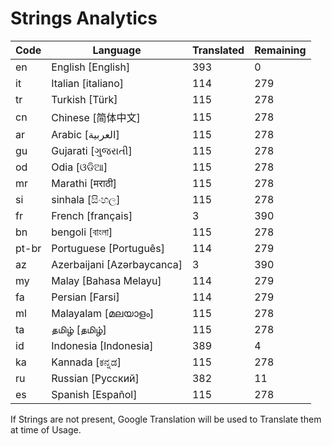 # Strings Analytics


| Code | Language | Translated | Remaining |
|----|-------|-------|---|
| en | English [English] | 393 | 0 |
| it | Italian [italiano] | 114 | 279 |
| tr | Turkish [Türk] | 115 | 278 |
| cn | Chinese [简体中文] | 115 | 278 |
| ar | Arabic [العربية] | 115 | 278 |
| gu | Gujarati [ગુજરાતી] | 115 | 278 |
| od | Odia [ଓଡିଆ] | 115 | 278 |
| mr | Marathi [मराठी] | 115 | 278 |
| si | sinhala [සිංහල] | 115 | 278 |
| fr | French [français] | 3 | 390 |
| bn | bengoli [বাংলা] | 115 | 278 |
| pt-br | Portuguese [Português] | 114 | 279 |
| az | Azerbaijani [Azərbaycanca] | 3 | 390 |
| my | Malay [Bahasa Melayu] | 114 | 279 |
| fa | Persian [Farsi] | 114 | 279 |
| ml | Malayalam [മലയാളം] | 115 | 278 |
| ta | தமிழ் [தமிழ்] | 115 | 278 |
| id | Indonesia [Indonesia] | 389 | 4 |
| ka | Kannada [ಕನ್ನಡ] | 115 | 278 |
| ru | Russian [Русский] | 382 | 11 |
| es | Spanish [Español] | 115 | 278 |


If Strings are not present, Google Translation will be used to Translate them at time of Usage.
